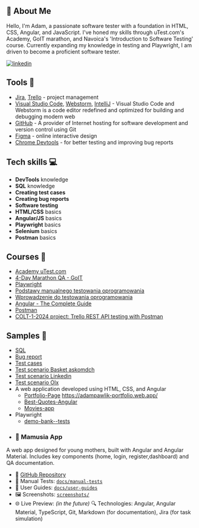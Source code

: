 ## 🔎 About Me

Hello, I'm Adam, a passionate software tester with a foundation in HTML, CSS, Angular, and JavaScript. I've honed my skills through uTest.com's Academy, GoIT marathon, and Navoica's 'Introduction to Software Testing' course. Currently expanding my knowledge in testing and Playwright, I am driven to become a proficient software tester.

[![linkedin](https://img.shields.io/badge/linkedin-0A66C2?style=for-the-badge&logo=linkedin&logoColor=white)](https://www.linkedin.com/in/adam-pawlik-59b6a2237/)

## Tools 🔧

- [Jira](https://www.atlassian.com/pl/software/jira), [Trello](https://trello.com/pl/tour) - project management
- [Visual Studio Code](https://code.visualstudio.com/), [Webstorm](https://www.jetbrains.com/webstorm/), [IntelliJ](https://www.jetbrains.com/idea/) - Visual Studio Code and Webstorm is a code editor redefined and optimized for building and debugging modern web
- [GitHub](https://github.com/ios1111-creator) - A provider of Internet hosting for software development and version control using Git
- [Figma](https://www.figma.com/) - online interactive design
- [Chrome Devtools](https://developer.chrome.com/docs/devtools/) - for better testing and improving bug reports

## Tech skills 💻

- **DevTools** knowledge
- **SQL** knowledge
- **Creating test cases**
- **Creating bug reports**
- **Software testing**
- **HTML/CSS** basics
- **Angular/JS** basics
- **Playwright** basics
- **Selenium** basics
- **Postman** basics

## Courses 📓

- [Academy uTest.com](https://www.utest.com/academy)
- [4-Day Marathon QA - GoIT](https://qa.m.goit.global/pl/)
- [Playwright](https://jaktestowac.pl/course/playwright-wprowadzenie/)
- [Podstawy manualnego testowania oprogramowania](https://www.udemy.com/course/kurs-testowania-oprogramowania/?couponCode=ST22FS22724)
- [Wprowadzenie do testowania oprogramowania](https://drive.google.com/file/d/1CKTBHIqRRhDD8J1EcfcGDSOcQk7uNpm5/view?usp=sharing)
- [Angular - The Complete Guide](https://www.udemy.com/course/the-complete-guide-to-angular-2/)
- [Postman](https://www.udemy.com/course/rest-api-testing-automation-using-postman/?couponCode=GENAISALE24)
- [COLT-1-2024 project: Trello REST API testing with Postman](https://github.com/ios1111-creator/COLT-1-2024)

## Samples 🔬

- [SQL](https://github.com/ios1111-creator/PORTFOLIO/blob/main/Quality%20Assurance/SQL.md)
- [Bug report](https://github.com/ios1111-creator/PORTFOLIO/blob/main/Quality%20Assurance/bug_report.md)
- [Test cases](https://github.com/ios1111-creator/PORTFOLIO/blob/main/Quality%20Assurance/test_cases.md)
- [Test scenario Basket askomdch](https://github.com/ios1111-creator/PORTFOLIO/blob/main/Quality%20Assurance/test_scenario_Basket.md)
- [Test scenario Linkedin](https://docs.google.com/spreadsheets/d/15ilv9AC9Gy7umEKMptCQ4Nm0zZGEN_RG/edit?usp=drive_link&ouid=111482606423028952888&rtpof=true&sd=true)
- [Test scenario Olx](https://docs.google.com/spreadsheets/d/1yBSj-oifuu_oOerWnbwgPQRIKmYMcOTl/edit?usp=sharing&ouid=111482606423028952888&rtpof=true&sd=true)
- A web application developed using HTML, CSS, and Angular
  - [Portfolio-Page](https://github.com/ios1111-creator/Portfolio-Page) https://adampawlik-portfolio.web.app/
  - [Best-Quotes-Angular](https://github.com/ios1111-creator/-Best-Quotes-Angular)
  - [Movies-app](https://github.com/ios1111-creator/Movies-app/tree/master/src)
- Playwright
  - [demo-bank--tests](https://github.com/ios1111-creator/demo-bank--tests/tree/main/tests)
- ### 🍼 Mamusia App
A web app designed for young mothers, built with Angular and Angular Material. Includes key components (home, login, register,dashboard) and QA documentation.
  - 🔗 [GitHub Repository](https://github.com/ios1111-creator/mamusia-app)
  - 🧪 Manual Tests: [`docs/manual-tests`](https://github.com/ios1111-creator/mamusia-app/tree/main/docs/manual-tests)
  - 📘 User Guides: [`docs/user-guides`](https://github.com/ios1111-creator/mamusia-app/tree/main/docs/manual-tests/user-guides) 
  - 🖼️ Screenshots: [`screenshots/`](https://github.com/ios1111-creator/mamusia-app/tree/main/screenshots)
 - 🌐 Live Preview: *(in the future)*
🔍 Technologies: Angular, Angular Material, TypeScript, Git, Markdown (for documentation), Jira (for task simulation)
